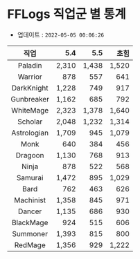 # FFLogs 직업군 별 통계

- 업데이트 : `2022-05-05 00:06:26`

|직업|5.4|5.5|초힘|
|:-:|-:|-:|-:|
|Paladin|2,310|1,438|1,520|
|Warrior|878|557|641|
|DarkKnight|1,228|749|917|
|Gunbreaker|1,162|685|792|
|WhiteMage|2,323|1,378|1,640|
|Scholar|2,048|1,232|1,314|
|Astrologian|1,709|945|1,079|
|Monk|640|384|456|
|Dragoon|1,130|768|913|
|Ninja|878|522|568|
|Samurai|1,472|895|1,029|
|Bard|762|463|626|
|Machinist|1,358|845|971|
|Dancer|1,135|686|930|
|BlackMage|924|515|606|
|Summoner|1,393|815|800|
|RedMage|1,356|929|1,222|
